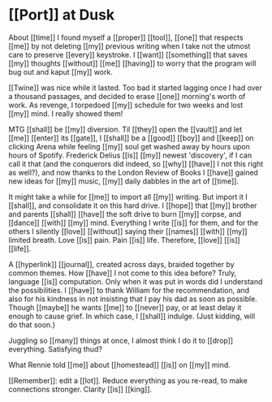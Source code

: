 
# [[Port]] at Dusk


About [[time]] I found myself a [[proper]] [[tool]], [[one]] that respects [[me]] by not deleting [[my]] previous writing when I take not the utmost care to preserve [[every]] keystroke. I [[want]] [[something]] that saves [[my]] thoughts [[without]] [[me]] [[having]] to worry that the program will bug out and kaput [[my]] work.

[[Twine]] was nice while it lasted. Too bad it started lagging once I had over a thousand passages, and decided to erase [[one]] morning's worth of work. As revenge, I torpedoed [[my]] schedule for two weeks and lost [[my]] mind. I really showed them!

MTG [[shall]] be [[my]] diversion. Til [[they]] open the [[vault]] and let [[me]] [[enter]] its [[gate]], I [[shall]] be a [[good]] [[boy]] and [[keep]] on clicking Arena while feeling [[my]] soul get washed away by hours upon hours of Spotify. Frederick Delius [[is]] [[my]] newest 'discovery', if I can call it that (and the conquerors did indeed, so [[why]] [[have]] I not this right as well?), and now thanks to the London Review of Books I [[have]] gained new ideas for [[my]] music, [[my]] daily dabbles in the art of [[time]].

It might take a while for [[me]] to import all [[my]] writing. But import it I [[shall]], and consolidate it on this hard drive. I [[hope]] that [[my]] brother and parents [[shall]] [[have]] the soft drive to burn [[my]] corpse, and [[dance]] [[with]] [[my]] mind. Everything I write [[is]] for them, and for the others I silently [[love]] [[without]] saying their [[names]] [[with]] [[my]] limited breath. Love [[is]] pain. Pain [[is]] life. Therefore, [[love]] [[is]] [[life]].

A [[hyperlink]] [[journal]], created across days, braided together by common themes. How [[have]] I not come to this idea before? Truly, language [[is]] computation. Only when it was put in words did I understand the possibilities. I [[have]] to thank William for the recommendation, and also for his kindness in not insisting that I pay his dad as soon as possible. Though [[maybe]] he wants [[me]] to [[never]] pay, or at least delay it enough to cause grief. In which case, I [[shall]] indulge. (Just kidding, will do that soon.)

Juggling so [[many]] things at once, I almost think I do it to [[drop]] everything. Satisfying thud?

What Rennie told [[me]] about [[homestead]] [[is]] on [[my]] mind.

[[Remember]]: edit a [[lot]]. Reduce everything as you re-read, to make connections stronger. Clarity [[is]] [[king]].

